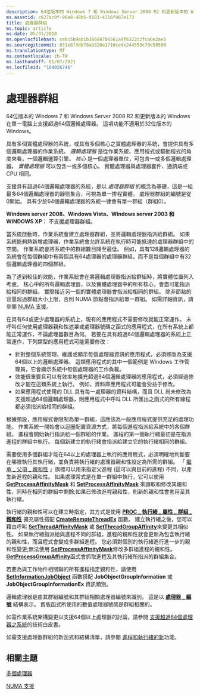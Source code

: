 ```yaml
---
description: 64位版本的 Windows 7 和 Windows Server 2008 R2 和更新版本的 Windows 在單一電腦上支援超過64個邏輯處理器。 這項功能不適用於32位版本的 Windows。
ms.assetid: c627ac0f-96e8-48b5-9103-4316f487e173
title: 處理器群組
ms.topic: article
ms.date: 05/31/2018
ms.openlocfilehash: cebc5b9ab1b386847b6561a9f6322c2fca0e2ae5
ms.sourcegitcommit: 831e8f3db78ab820e1710cede244553c70e50500
ms.translationtype: MT
ms.contentlocale: zh-TW
ms.lasthandoff: 01/07/2021
ms.locfileid: "104026746"
---
```

# <a name="processor-groups"></a>處理器群組

64位版本的 Windows 7 和 Windows Server 2008 R2 和更新版本的 Windows 在單一電腦上支援超過64個邏輯處理器。 這項功能不適用於32位版本的 Windows。

具有多個實體處理器的系統，或具有多個核心之實體處理器的系統，會提供具有多個邏輯處理器的作業系統。 *邏輯處理器* 是從作業系統、應用程式或驅動程式的角度來看，一個邏輯運算引擎。 *核心* 是一個處理器單位，可包含一或多個邏輯處理器。 *實體處理器* 可以包含一或多個核心。 實體處理器與處理器套件、通訊端或 CPU 相同。

支援具有超過64個邏輯處理器的系統，是以 *處理器群組* 的概念為基礎，這是一組最多64個邏輯處理器的靜態集合，可視為單一排程實體。 處理器群組的編號是從0開始。 具有少於64個邏輯處理器的系統一律會有單一群組（群組0）。

**Windows server 2008、Windows Vista、Windows server 2003 和 WINDOWS XP：** 不支援處理器群組。

當系統啟動時，作業系統會建立處理器群組，並將邏輯處理器指派給群組。 如果系統能夠熱新增處理器，作業系統會允許系統在執行時可能抵達的處理器群組中的空間。 作業系統會將系統中的群組數目降至最低。 例如，具有128邏輯處理器的系統會在每個群組中有兩個具有64處理器的處理器群組，而不是每個群組中有32個邏輯處理器的四個群組。

為了達到較佳的效能，作業系統會在將邏輯處理器指派給群組時，將實體位置列入考慮。 核心中的所有邏輯處理器，以及實體處理器中的所有核心，會盡可能指派給相同的群組。 實際接近另一個的實體處理器會指派給相同的群組。 除非節點的容量超過群組大小上限，否則 NUMA 節點會指派給單一群組。 如需詳細資訊，請參閱 [NUMA 支援](numa-support.md)。

在具有64或更少處理器的系統上，現有的應用程式不需要修改就能正常運作。 未呼叫任何使用處理器親和性遮罩或處理器號碼之函式的應用程式，在所有系統上都能正常運作，不論處理器數目為何。 若要在具有超過64個邏輯處理器的系統上正常運作，下列類型的應用程式可能需要修改：

-   針對整個系統管理、維護或顯示每個處理器資訊的應用程式，必須修改為支援64個以上的邏輯處理器。 這類應用程式的其中一個範例是 Windows 工作管理員，它會顯示系統中每個處理器的工作負載。
-   效能很重要且可以有效率地擴充超過64個邏輯處理器的應用程式，必須經過修改才能在這類系統上執行。 例如，資料庫應用程式可能會受益于修改。
-   如果應用程式使用的 DLL 具有每一處理器的資料結構，而且 DLL 尚未修改為支援超過64個邏輯處理器，則應用程式中呼叫 DLL 所匯出之函式的所有線程都必須指派給相同的群組。

根據預設，應用程式會限制為單一群組，這應該為一般應用程式提供充足的處理功能。 作業系統一開始會以迴圈配置資源方式，將每個進程指派給系統中的各個群組。 進程會開始執行指派給一個群組的作業。 進程的第一個執行緒最初是在指派進程的群組中執行。 每個新建立的執行緒會指派給建立它的執行緒相同的群組。

需要使用多個群組才能在64以上的處理器上執行的應用程式，必須明確地判斷要在哪裡執行其執行緒，並負責將執行緒的處理器親和性設定為所需的群組。 「 [繼承 \_ 父項 \_ 親和性](process-creation-flags.md) 」旗標可以用來指定父進程 (這可以與目前的進程) 不同，以產生新進程的親和性。 如果處理常式是在單一群組中執行，它可以使用 [**GetProcessAffinityMask**](/windows/desktop/api/WinBase/nf-winbase-getprocessaffinitymask) 和 [**SetProcessAffinityMask**](/windows/desktop/api/WinBase/nf-winbase-setprocessaffinitymask) 來讀取和修改其親和性，同時在相同的群組中剩餘;如果已修改進程親和性，則新的親和性會套用至其執行緒。

執行緒的親和性可以在建立時指定，其方式是使用 [**PROC \_ 執行緒 \_ 屬性 \_ 群組 \_ 親和性**](/windows/win32/api/processthreadsapi/nf-processthreadsapi-updateprocthreadattribute) 擴充屬性搭配 [**CreateRemoteThreadEx**](/windows/win32/api/processthreadsapi/nf-processthreadsapi-createremotethreadex) 函數。 建立執行緒之後，您可以藉由呼叫 [**SetThreadAffinityMask**](/windows/desktop/api/WinBase/nf-winbase-setthreadaffinitymask) 或 [**SetThreadGroupAffinity**](/windows/win32/api/processtopologyapi/nf-processtopologyapi-setthreadgroupaffinity)來變更其相似性。 如果執行緒指派給與進程不同的群組，進程的親和性就會更新為包含執行緒的親和性，而且程式會變成多群組進程。 您必須對個別的執行緒進行進一步的親和性變更;無法使用 [**SetProcessAffinityMask**](/windows/desktop/api/WinBase/nf-winbase-setprocessaffinitymask)修改多群組進程的親和性。 [**GetProcessGroupAffinity**](/windows/win32/api/processtopologyapi/nf-processtopologyapi-getprocessgroupaffinity)函式會抓取進程及其執行緒所指派的群組集合。

若要為與工作物件相關聯的所有進程指定親和性，請使用 [**SetInformationJobObject**](/windows/win32/api/jobapi2/nf-jobapi2-setinformationjobobject) 函數搭配 **JobObjectGroupInformation** 或 **JobObjectGroupInformationEx** 資訊類別。

邏輯處理器是由其群組編號和其群組相關處理器編號來識別。 這是以 [**處理器 \_ 編號**](/windows/desktop/api/WinNT/ns-winnt-processor_number) 結構表示。 舊版函式所使用的數值處理器號碼是群組相關的。

如需作業系統架構變更以支援64個以上處理器的討論，請參閱 [支援超過64個處理器之系統](https://www.microsoft.com/whdc/system/Sysinternals/MoreThan64proc.mspx)的技術白皮書。

如需支援處理器群組的新函式和結構清單，請參閱 [進程和執行緒的新](what-s-new-in-processes-and-threads.md)功能。

## <a name="related-topics"></a>相關主題

<dl> <dt>

[多個處理器](multiple-processors.md)
</dt> <dt>

[NUMA 支援](numa-support.md)
</dt> </dl>

 

 
